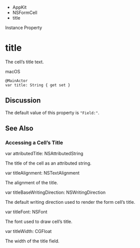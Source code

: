 

- AppKit
- NSFormCell
-  title 

Instance Property

# title

The cell’s title text.

macOS

``` source
@MainActor
var title: String { get set }
```

## Discussion

The default value of this property is `"Field:"`.

## See Also

### Accessing a Cell’s Title

var attributedTitle: NSAttributedString

The title of the cell as an attributed string.

var titleAlignment: NSTextAlignment

The alignment of the title.

var titleBaseWritingDirection: NSWritingDirection

The default writing direction used to render the form cell’s title.

var titleFont: NSFont

The font used to draw cell’s title.

var titleWidth: CGFloat

The width of the title field.

